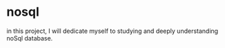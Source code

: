 # nosql

in this project, I will dedicate myself to studying and deeply understanding noSql database.
